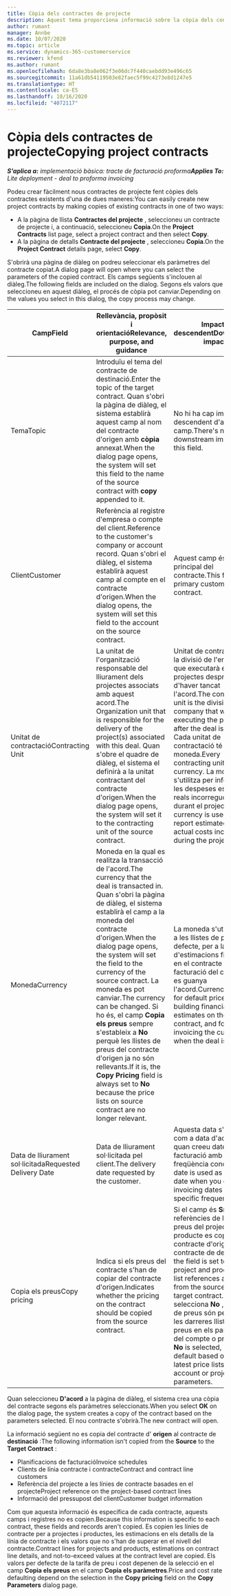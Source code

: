 ```yaml
---
title: Còpia dels contractes de projecte
description: Aquest tema proporciona informació sobre la còpia dels contractes de projecte al Project Operations.
author: rumant
manager: Annbe
ms.date: 10/07/2020
ms.topic: article
ms.service: dynamics-365-customerservice
ms.reviewer: kfend
ms.author: rumant
ms.openlocfilehash: 6da8e3ba8e062f3e06dc7f440caebdd93e496c65
ms.sourcegitcommit: 11a61db54119503e82faec5f99c4273e8d1247e5
ms.translationtype: HT
ms.contentlocale: ca-ES
ms.lasthandoff: 10/16/2020
ms.locfileid: "4072117"
---
```

# <a name="copying-project-contracts"></a><span data-ttu-id="21b86-103">Còpia dels contractes de projecte</span><span class="sxs-lookup"><span data-stu-id="21b86-103">Copying project contracts</span></span>

<span data-ttu-id="21b86-104">_**S'aplica a:** implementació bàsica: tracte de facturació proforma_</span><span class="sxs-lookup"><span data-stu-id="21b86-104">_**Applies To:** Lite deployment - deal to proforma invoicing_</span></span>

<span data-ttu-id="21b86-105">Podeu crear fàcilment nous contractes de projecte fent còpies dels contractes existents d'una de dues maneres:</span><span class="sxs-lookup"><span data-stu-id="21b86-105">You can easily create new project contracts by making copies of existing contracts in one of two ways:</span></span> 

  - <span data-ttu-id="21b86-106">A la pàgina de llista **Contractes del projecte** , seleccioneu un contracte de projecte i, a continuació, seleccioneu **Copia**.</span><span class="sxs-lookup"><span data-stu-id="21b86-106">On the **Project Contracts** list page, select a project contract and then select **Copy**.</span></span>
  - <span data-ttu-id="21b86-107">A la pàgina de detalls **Contracte del projecte** , seleccioneu **Copia**.</span><span class="sxs-lookup"><span data-stu-id="21b86-107">On the **Project Contract** details page, select **Copy**.</span></span>

<span data-ttu-id="21b86-108">S'obrirà una pàgina de diàleg on podreu seleccionar els paràmetres del contracte copiat.</span><span class="sxs-lookup"><span data-stu-id="21b86-108">A dialog page will open where you can select the parameters of the copied contract.</span></span> <span data-ttu-id="21b86-109">Els camps següents s'inclouen al diàleg.</span><span class="sxs-lookup"><span data-stu-id="21b86-109">The following fields are included on the dialog.</span></span> <span data-ttu-id="21b86-110">Segons els valors que seleccioneu en aquest diàleg, el procés de còpia pot canviar.</span><span class="sxs-lookup"><span data-stu-id="21b86-110">Depending on the values you select in this dialog, the copy process may change.</span></span>

| <span data-ttu-id="21b86-111">**Camp**</span><span class="sxs-lookup"><span data-stu-id="21b86-111">**Field**</span></span> | <span data-ttu-id="21b86-112">**Rellevància, propòsit i orientació**</span><span class="sxs-lookup"><span data-stu-id="21b86-112">**Relevance, purpose, and guidance**</span></span> | <span data-ttu-id="21b86-113">**Impacte descendent**</span><span class="sxs-lookup"><span data-stu-id="21b86-113">**Downstream impact**</span></span> |
| --- | --- | --- |
| <span data-ttu-id="21b86-114">Tema</span><span class="sxs-lookup"><span data-stu-id="21b86-114">Topic</span></span> | <span data-ttu-id="21b86-115">Introduïu el tema del contracte de destinació.</span><span class="sxs-lookup"><span data-stu-id="21b86-115">Enter the topic of the target contract.</span></span> <span data-ttu-id="21b86-116">Quan s'obri la pàgina de diàleg, el sistema establirà aquest camp al nom del contracte d'origen amb **còpia** annexat.</span><span class="sxs-lookup"><span data-stu-id="21b86-116">When the dialog page opens, the system will set this field to the name of the source contract with **copy** appended to it.</span></span> | <span data-ttu-id="21b86-117">No hi ha cap impacte descendent d'aquest camp.</span><span class="sxs-lookup"><span data-stu-id="21b86-117">There's no downstream impact for this field.</span></span> |
| <span data-ttu-id="21b86-118">Client</span><span class="sxs-lookup"><span data-stu-id="21b86-118">Customer</span></span> | <span data-ttu-id="21b86-119">Referència al registre d'empresa o compte del client.</span><span class="sxs-lookup"><span data-stu-id="21b86-119">Reference to the customer's company or account record.</span></span> <span data-ttu-id="21b86-120">Quan s'obri el diàleg, el sistema establirà aquest camp al compte en el contracte d'origen.</span><span class="sxs-lookup"><span data-stu-id="21b86-120">When the dialog opens, the system will set this field to the account on the source contract.</span></span> | <span data-ttu-id="21b86-121">Aquest camp és el client principal del contracte.</span><span class="sxs-lookup"><span data-stu-id="21b86-121">This field is the primary customer on the contract.</span></span> |
| <span data-ttu-id="21b86-122">Unitat de contractació</span><span class="sxs-lookup"><span data-stu-id="21b86-122">Contracting Unit</span></span> | <span data-ttu-id="21b86-123">La unitat de l'organització responsable del lliurament dels projectes associats amb aquest acord.</span><span class="sxs-lookup"><span data-stu-id="21b86-123">The Organization unit that is responsible for the delivery of the project(s) associated with this deal.</span></span> <span data-ttu-id="21b86-124">Quan s'obre el quadre de diàleg, el sistema el definirà a la unitat contractant del contracte d'origen.</span><span class="sxs-lookup"><span data-stu-id="21b86-124">When the dialog page opens, the system will set it to the contracting unit of the source contract.</span></span> | <span data-ttu-id="21b86-125">Unitat de contractació és la divisió de l'empresa que executarà els projectes després d'haver tancat l'acord.</span><span class="sxs-lookup"><span data-stu-id="21b86-125">The contracting unit is the division of the company that will be executing the projects after the deal is closed.</span></span> <span data-ttu-id="21b86-126">Cada unitat de contractació té una moneda.</span><span class="sxs-lookup"><span data-stu-id="21b86-126">Every contracting unit has a currency.</span></span> <span data-ttu-id="21b86-127">La moneda s'utilitza per informar de les despeses estimades i reals incorregudes durant el projecte.</span><span class="sxs-lookup"><span data-stu-id="21b86-127">This currency is used to report estimated and actual costs incurred during the project.</span></span> |
| <span data-ttu-id="21b86-128">Moneda</span><span class="sxs-lookup"><span data-stu-id="21b86-128">Currency</span></span> | <span data-ttu-id="21b86-129">Moneda en la qual es realitza la transacció de l'acord.</span><span class="sxs-lookup"><span data-stu-id="21b86-129">The currency that the deal is transacted in.</span></span> <span data-ttu-id="21b86-130">Quan s'obri la pàgina de diàleg, el sistema establirà el camp a la moneda del contracte d'origen.</span><span class="sxs-lookup"><span data-stu-id="21b86-130">When the dialog page opens, the system will set the field to the currency of the source contract.</span></span> <span data-ttu-id="21b86-131">La moneda es pot canviar.</span><span class="sxs-lookup"><span data-stu-id="21b86-131">The currency can be changed.</span></span> <span data-ttu-id="21b86-132">Si ho és, el camp **Copia els preus** sempre s'estableix a **No** perquè les llistes de preus del contracte d'origen ja no són rellevants.</span><span class="sxs-lookup"><span data-stu-id="21b86-132">If it is, the **Copy Pricing** field is always set to **No** because the price lists on source contract are no longer relevant.</span></span> | <span data-ttu-id="21b86-133">La moneda s'utilitza per a les llistes de preus per defecte, per a la creació d'estimacions financeres en el contracte i per a la facturació del client quan es guanya l'acord.</span><span class="sxs-lookup"><span data-stu-id="21b86-133">Currency is used for default price lists, for building financial estimates on the contract, and for invoicing the customer when the deal is won.</span></span> |
| <span data-ttu-id="21b86-134">Data de lliurament sol·licitada</span><span class="sxs-lookup"><span data-stu-id="21b86-134">Requested Delivery Date</span></span> | <span data-ttu-id="21b86-135">Data de lliurament sol·licitada pel client.</span><span class="sxs-lookup"><span data-stu-id="21b86-135">The delivery date requested by the customer.</span></span> | <span data-ttu-id="21b86-136">Aquesta data s'utilitza com a data d'acabament quan creeu dates de facturació amb una freqüència concreta.</span><span class="sxs-lookup"><span data-stu-id="21b86-136">This date is used as the end date when you create invoicing dates along a specific frequency.</span></span> |
| <span data-ttu-id="21b86-137">Copia els preus</span><span class="sxs-lookup"><span data-stu-id="21b86-137">Copy pricing</span></span> | <span data-ttu-id="21b86-138">Indica si els preus del contracte s'han de copiar del contracte d'origen.</span><span class="sxs-lookup"><span data-stu-id="21b86-138">Indicates whether the pricing on the contract should be copied from the source contract.</span></span> | <span data-ttu-id="21b86-139">Si el camp és **Sí** , les referències de la llista de preus del projecte i del producte es copien del contracte d'origen al contracte de destinació.</span><span class="sxs-lookup"><span data-stu-id="21b86-139">If the field is set to **Yes** , project and product price list references are copied from the source to the target contract.</span></span> <span data-ttu-id="21b86-140">Si se selecciona **No** , les llistes de preus són per defecte les darreres llistes de preus en els paràmetres del compte o projecte.</span><span class="sxs-lookup"><span data-stu-id="21b86-140">If **No** is selected, price lists default based on the latest price lists on the account or project parameters.</span></span> |

<span data-ttu-id="21b86-141">Quan seleccioneu **D'acord** a la pàgina de diàleg, el sistema crea una còpia del contracte segons els paràmetres seleccionats.</span><span class="sxs-lookup"><span data-stu-id="21b86-141">When you select **OK** on the dialog page, the system creates a copy of the contract based on the parameters selected.</span></span> <span data-ttu-id="21b86-142">El nou contracte s'obrirà.</span><span class="sxs-lookup"><span data-stu-id="21b86-142">The new contract will open.</span></span>

<span data-ttu-id="21b86-143">La informació següent no es copia del contracte d' **origen** al contracte de **destinació** :</span><span class="sxs-lookup"><span data-stu-id="21b86-143">The following information isn't copied from the **Source** to the **Target Contract** :</span></span>

  - <span data-ttu-id="21b86-144">Planificacions de facturació</span><span class="sxs-lookup"><span data-stu-id="21b86-144">Invoice schedules</span></span>
  - <span data-ttu-id="21b86-145">Clients de línia contracte i contracte</span><span class="sxs-lookup"><span data-stu-id="21b86-145">Contract and contract line customers</span></span>
  - <span data-ttu-id="21b86-146">Referència del projecte a les línies de contracte basades en el projecte</span><span class="sxs-lookup"><span data-stu-id="21b86-146">Project reference on the project-based contract lines</span></span>
  - <span data-ttu-id="21b86-147">Informació del pressupost del client</span><span class="sxs-lookup"><span data-stu-id="21b86-147">Customer budget information</span></span>

<span data-ttu-id="21b86-148">Com que aquesta informació és específica de cada contracte, aquests camps i registres no es copien.</span><span class="sxs-lookup"><span data-stu-id="21b86-148">Because this information is specific to each contract, these fields and records aren't copied.</span></span> <span data-ttu-id="21b86-149">Es copien les línies de contracte per a projectes i productes, les estimacions en els detalls de la línia de contracte i els valors que no s'han de superar en el nivell del contracte.</span><span class="sxs-lookup"><span data-stu-id="21b86-149">Contract lines for projects and products, estimations on contract line details, and not-to-exceed values at the contract level are copied.</span></span> <span data-ttu-id="21b86-150">Els valors per defecte de la tarifa de preu i cost depenen de la selecció en el camp **Copia els preus** en el camp **Copia els paràmetres**.</span><span class="sxs-lookup"><span data-stu-id="21b86-150">Price and cost rate defaulting depend on the selection in the **Copy pricing** field on the **Copy Parameters** dialog page.</span></span>
